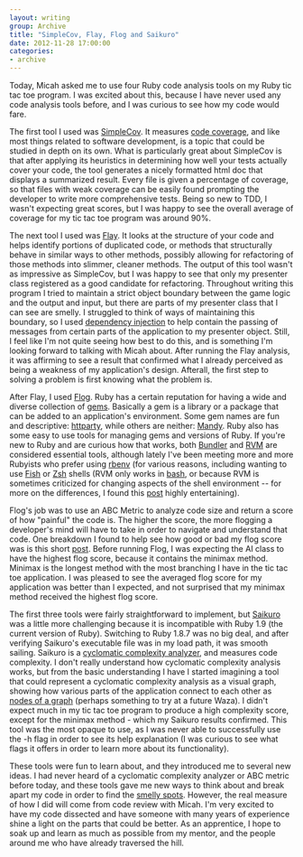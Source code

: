 ```yaml
---
layout: writing
group: Archive
title: "SimpleCov, Flay, Flog and Saikuro"
date: 2012-11-28 17:00:00
categories:
- archive
---
```

Today, Micah asked me to use four Ruby code analysis tools on my Ruby tic tac toe program. I was excited about this, because I have never used any code analysis tools before, and I was curious to see how my code would fare.

The first tool I used was [SimpleCov](https://github.com/colszowka/simplecov). It measures [code coverage](http://en.wikipedia.org/wiki/Code_coverage), and like most things related to software development, is a topic that could be studied in depth on its own. What is particularly great about SimpleCov is that after applying its heuristics in determining how well your tests actually cover your code, the tool generates a nicely formatted html doc that displays a summarized result. Every file is given a percentage of coverage, so that files with weak coverage can be easily found prompting the developer to write more comprehensive tests. Being so new to TDD, I wasn't expecting great scores, but I was happy to see the overall average of coverage for my tic tac toe program was around 90%.

The next tool I used was [Flay](https://github.com/seattlerb/flay). It looks at the structure of your code and helps identify portions of duplicated code, or methods that structurally behave in similar ways to other methods, possibly allowing for refactoring of those methods into slimmer, cleaner methods. The output of this tool wasn't as impressive as SimpleCov, but I was happy to see that only my presenter class registered as a good candidate for refactoring. Throughout writing this program I tried to maintain a strict object boundary between the game logic and the output and input, but there are parts of my presenter class that I can see are smelly. I struggled to think of ways of maintaining this boundary, so I used [dependency injection](http://en.wikipedia.org/wiki/Dependency_injection) to help contain the passing of messages from certain parts of the application to my presenter object. Still, I feel like I'm not quite seeing how best to do this, and is something I'm looking forward to talking with Micah about. After running the Flay analysis, it was affirming to see a result that confirmed what I already perceived as being a weakness of my application's design. Afterall, the first step to solving a problem is first knowing what the problem is.

After Flay, I used [Flog](https://github.com/seattlerb/flog). Ruby has a certain reputation for having a wide and diverse collection of [gems](http://en.wikipedia.org/wiki/RubyGems). Basically a gem is a library or a package that can be added to an application's environment. Some gem names are fun and descriptive: [httparty](https://github.com/jnunemaker/httparty), while others are neither: [Mandy](https://github.com/forward/mandy). Ruby also has some easy to use tools for managing gems and versions of Ruby. If you're new to Ruby and are curious how that works, both [Bundler](http://gembundler.com/) and [RVM](https://rvm.io/) are considered essential tools, although lately I've been meeting more and more Rubyists who prefer using [rbenv](https://github.com/sstephenson/rbenv) (for various reasons, including wanting to use [Fish](http://ridiculousfish.com/shell/) or [Zsh](http://friedcpu.wordpress.com/2007/07/24/zsh-the-last-shell-youll-ever-need/) shells (RVM only works in [bash](http://www.gnu.org/software/bash/manual/bashref.html#What-is-Bash_003f), or because RVM is sometimes criticized for changing aspects of the shell environment -- for more on the differences, I found this [post](http://jonathan-jackson.net/rvm-and-rbenv) highly entertaining).

Flog's job was to use an ABC Metric to analyze code size and return a score of how "painful" the code is. The higher the score, the more flogging a developer's mind will have to take in order to navigate and understand that code. One breakdown I found to help see how good or bad my flog score was is this short [post](http://jakescruggs.blogspot.com/2008/08/whats-good-flog-score.html). Before running Flog, I was expecting the AI class to have the highest flog score, because it contains the minimax method. Minimax is the longest method with the most branching I have in the tic tac toe application. I was pleased to see the averaged flog score for my application was better than I expected, and not surprised that my minimax method received the highest flog score.

The first three tools were fairly straightforward to implement, but [Saikuro](https://github.com/devver/saikuro) was a little more challenging because it is incompatible with Ruby 1.9 (the current version of Ruby). Switching to Ruby 1.8.7 was no big deal, and after verifying Saikuro's executable file was in my load path, it was smooth sailing. Saikuro is a [cyclomatic complexity analyzer](http://en.wikipedia.org/wiki/Cyclomatic_complexity), and measures code complexity. I don't really understand how cyclomatic complexity analysis works, but from the basic understanding I have I started imagining a tool that could represent a cyclomatic complexity analysis as a visual graph, showing how various parts of the application connect to each other as [nodes of a graph](http://en.wikipedia.org/wiki/Graph_theory) (perhaps something to try at a future Waza). I didn't expect much in my tic tac toe program to produce a high complexity score, except for the minimax method - which my Saikuro results confirmed. This tool was the most opaque to use, as I was never able to successfully use the -h flag in order to see its help explanation (I was curious to see what flags it offers in order to learn more about its functionality).

These tools were fun to learn about, and they introduced me to several new ideas. I had never heard of a cyclomatic complexity analyzer or ABC metric before today, and these tools gave me new ways to think about and break apart my code in order to find the [smelly spots](http://en.wikipedia.org/wiki/Code_smell). However, the real measure of how I did will come from code review with Micah. I'm very excited to have my code dissected and have someone with many years of experience shine a light on the parts that could be better. As an apprentice, I hope to soak up and learn as much as possible from my mentor, and the people around me who have already traversed the hill.
